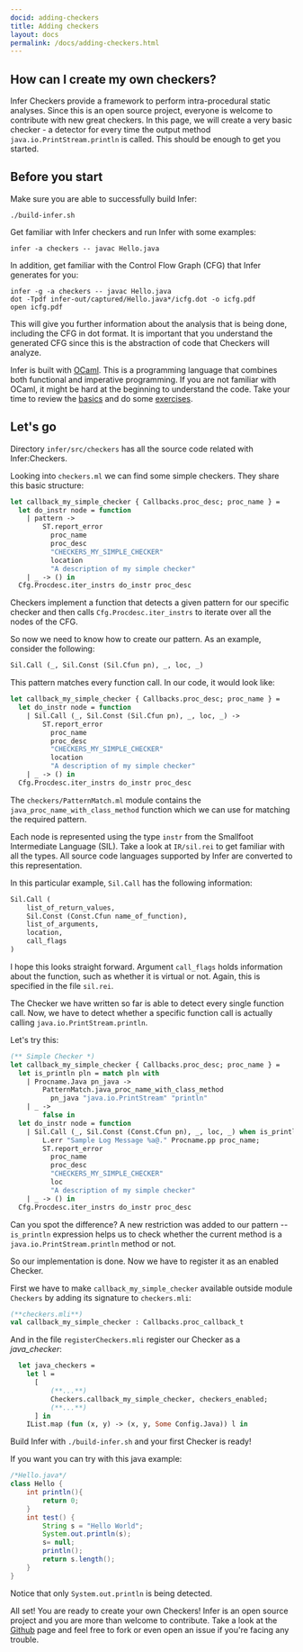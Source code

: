 ```yaml
---
docid: adding-checkers
title: Adding checkers
layout: docs
permalink: /docs/adding-checkers.html
---
```


## How can I create my own checkers?

Infer Checkers provide a framework to perform intra-procedural static analyses.
Since this is an open source project, everyone is welcome to contribute with new great checkers.
In this page, we will create a very basic checker - a detector for every time the output method ```java.io.PrintStream.println``` is called.
This should be enough to get you started.

## Before you start

Make sure you are able to successfully build Infer:

```
./build-infer.sh
```

Get familiar with Infer checkers and run Infer with some examples:

```
infer -a checkers -- javac Hello.java
```

In addition, get familiar with the Control Flow Graph (CFG) that Infer generates for you:

```
infer -g -a checkers -- javac Hello.java
dot -Tpdf infer-out/captured/Hello.java*/icfg.dot -o icfg.pdf
open icfg.pdf
```
This will give you further information about the analysis that is being done, including the CFG in dot format.
It is important that you understand the generated CFG since this is the abstraction of code that Checkers will analyze.

Infer is built with [OCaml](https://ocaml.org).
This is a programming language that combines both functional and imperative programming.
If you are not familiar with OCaml, it might be hard at the beginning to understand the code.
Take your time to review the [basics](https://ocaml.org/learn/tutorials/basics.html) and do some [exercises](https://ocaml.org/learn/tutorials/99problems.html).


## Let's go

Directory ```infer/src/checkers``` has all the source code related with Infer:Checkers.

Looking into ```checkers.ml``` we can find some simple checkers.
They share this basic structure:

```ocaml
let callback_my_simple_checker { Callbacks.proc_desc; proc_name } =
  let do_instr node = function
    | pattern ->
        ST.report_error
          proc_name
          proc_desc
          "CHECKERS_MY_SIMPLE_CHECKER"
          location
          "A description of my simple checker"
    | _ -> () in
  Cfg.Procdesc.iter_instrs do_instr proc_desc

```

Checkers implement a function that detects a given pattern for our specific checker and then calls ```Cfg.Procdesc.iter_instrs``` to iterate over all the nodes of the CFG.

So now we need to know how to create our pattern.
As an example, consider the following:

```ocaml
Sil.Call (_, Sil.Const (Sil.Cfun pn), _, loc, _)
```

This pattern matches every function call. In our code, it would look like:

```ocaml
let callback_my_simple_checker { Callbacks.proc_desc; proc_name } =
  let do_instr node = function
    | Sil.Call (_, Sil.Const (Sil.Cfun pn), _, loc, _) ->
        ST.report_error
          proc_name
          proc_desc
          "CHECKERS_MY_SIMPLE_CHECKER"
          location
          "A description of my simple checker"
    | _ -> () in
  Cfg.Procdesc.iter_instrs do_instr proc_desc

```
The `checkers/PatternMatch.ml` module contains the `java_proc_name_with_class_method` function which we can use for matching the required pattern.

Each node is represented using the type ```instr``` from the Smallfoot Intermediate Language (SIL). Take a look at ```IR/sil.rei``` to get familiar with all the types. All source code languages supported by Infer are converted to this representation.

In this particular example, `Sil.Call` has the following information:

```ocaml
Sil.Call (
	list_of_return_values,
	Sil.Const (Const.Cfun name_of_function),
	list_of_arguments,
	location,
	call_flags
)
```

I hope this looks straight forward. Argument ```call_flags``` holds information about the function, such as whether it is virtual or not. Again, this is specified in the file ```sil.rei```.

The Checker we have written so far is able to detect every single function call. Now, we have to detect whether a specific function call is actually calling ```java.io.PrintStream.println```.

Let's try this:

```ocaml
(** Simple Checker *)
let callback_my_simple_checker { Callbacks.proc_desc; proc_name } =
  let is_println pln = match pln with
    | Procname.Java pn_java ->
        PatternMatch.java_proc_name_with_class_method
          pn_java "java.io.PrintStream" "println"
    | _ ->
        false in
  let do_instr node = function
    | Sil.Call (_, Sil.Const (Const.Cfun pn), _, loc, _) when is_println pn->
        L.err "Sample Log Message %a@." Procname.pp proc_name;
        ST.report_error
          proc_name
          proc_desc
          "CHECKERS_MY_SIMPLE_CHECKER"
          loc
          "A description of my simple checker"
    | _ -> () in
  Cfg.Procdesc.iter_instrs do_instr proc_desc

```

Can you spot the difference? A new restriction was added to our pattern -- ```is_println``` expression helps us to check whether the current method is a ```java.io.PrintStream.println``` method or not.

So our implementation is done.
Now we have to register it as an enabled Checker.

First we have to make ```callback_my_simple_checker``` available outside module ```Checkers``` by adding its signature to ```checkers.mli```:

```ocaml
(**checkers.mli**)
val callback_my_simple_checker : Callbacks.proc_callback_t
```

And in the file ```registerCheckers.mli``` register our Checker as a _java\_checker_:

```ocaml
  let java_checkers =
    let l =
      [
		  (**...**)
		  Checkers.callback_my_simple_checker, checkers_enabled;
		  (**...**)
      ] in
    IList.map (fun (x, y) -> (x, y, Some Config.Java)) l in

```

Build Infer with ```./build-infer.sh``` and your first Checker is ready!

If you want you can try with this java example:

```java
/*Hello.java*/
class Hello {
	int println(){
		return 0;
	}
	int test() {
		String s = "Hello World";
		System.out.println(s);
		s= null;
		println();
		return s.length();
	}
}
```

Notice that only ```System.out.println``` is being detected.

All set! You are ready to create your own Checkers!
Infer is an open source project and you are more than welcome to contribute. Take a look at the  [Github](https://github.com/facebook/infer/) page and feel free to fork or even open an issue if you're facing any trouble.
